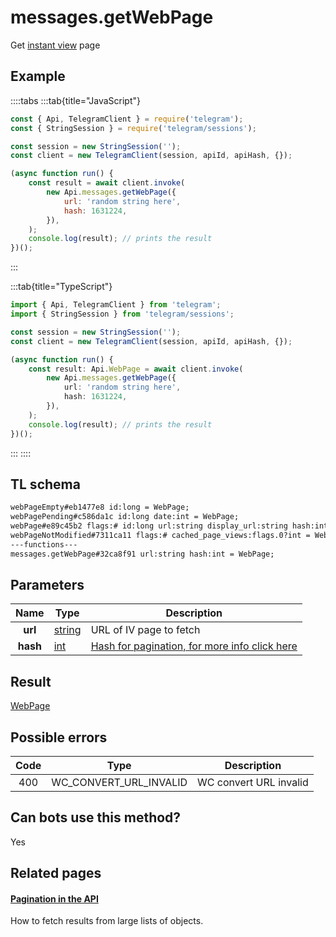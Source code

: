 # messages.getWebPage

Get [instant view](https://instantview.telegram.org) page

## Example

::::tabs
:::tab{title="JavaScript"}

```js
const { Api, TelegramClient } = require('telegram');
const { StringSession } = require('telegram/sessions');

const session = new StringSession('');
const client = new TelegramClient(session, apiId, apiHash, {});

(async function run() {
    const result = await client.invoke(
        new Api.messages.getWebPage({
            url: 'random string here',
            hash: 1631224,
        }),
    );
    console.log(result); // prints the result
})();
```

:::

:::tab{title="TypeScript"}

```ts
import { Api, TelegramClient } from 'telegram';
import { StringSession } from 'telegram/sessions';

const session = new StringSession('');
const client = new TelegramClient(session, apiId, apiHash, {});

(async function run() {
    const result: Api.WebPage = await client.invoke(
        new Api.messages.getWebPage({
            url: 'random string here',
            hash: 1631224,
        }),
    );
    console.log(result); // prints the result
})();
```

:::
::::

## TL schema

```txt
webPageEmpty#eb1477e8 id:long = WebPage;
webPagePending#c586da1c id:long date:int = WebPage;
webPage#e89c45b2 flags:# id:long url:string display_url:string hash:int type:flags.0?string site_name:flags.1?string title:flags.2?string description:flags.3?string photo:flags.4?Photo embed_url:flags.5?string embed_type:flags.5?string embed_width:flags.6?int embed_height:flags.6?int duration:flags.7?int author:flags.8?string document:flags.9?Document cached_page:flags.10?Page attributes:flags.12?Vector<WebPageAttribute> = WebPage;
webPageNotModified#7311ca11 flags:# cached_page_views:flags.0?int = WebPage;
---functions---
messages.getWebPage#32ca8f91 url:string hash:int = WebPage;
```

## Parameters

|   Name   | Type                                            | Description                                                                                            |
| :------: | ----------------------------------------------- | ------------------------------------------------------------------------------------------------------ |
| **url**  | [string](https://core.telegram.org/type/string) | URL of IV page to fetch                                                                                |
| **hash** | [int](https://core.telegram.org/type/int)       | [Hash for pagination, for more info click here](https://core.telegram.org/api/offsets#hash-generation) |

## Result

[WebPage](https://core.telegram.org/type/WebPage)

## Possible errors

| Code | Type                   | Description            |
| :--: | ---------------------- | ---------------------- |
| 400  | WC_CONVERT_URL_INVALID | WC convert URL invalid |

## Can bots use this method?

Yes

## Related pages

#### [Pagination in the API](https://core.telegram.org/api/offsets)

How to fetch results from large lists of objects.
